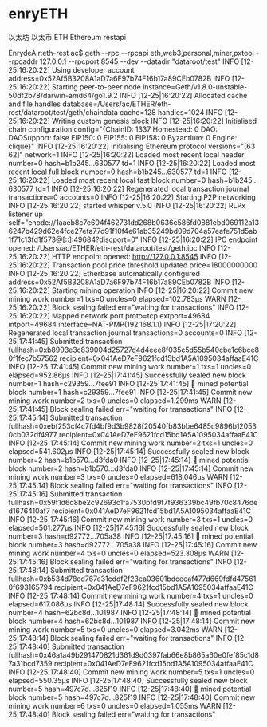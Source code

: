 # enryETH
以太坊 以太币 ETH Ethereum restapi



EnrydeAir:eth-rest ac$ geth --rpc --rpcapi eth,web3,personal,miner,pxtool --rpcaddr 127.0.0.1 --rpcport 8545 --dev --datadir "dataroot/test" 
INFO [12-25|16:20:22] Using developer account                  address=0x52Af5B3208A1aD7a6F97b74F16b17a89CEb0782B
INFO [12-25|16:20:22] Starting peer-to-peer node               instance=Geth/v1.8.0-unstable-50df2b78/darwin-amd64/go1.9.2
INFO [12-25|16:20:22] Allocated cache and file handles         database=/Users/ac/ETHER/eth-rest/dataroot/test/geth/chaindata cache=128 handles=1024
INFO [12-25|16:20:22] Writing custom genesis block 
INFO [12-25|16:20:22] Initialised chain configuration          config="{ChainID: 1337 Homestead: 0 DAO: <nil> DAOSupport: false EIP150: 0 EIP155: 0 EIP158: 0 Byzantium: 0 Engine: clique}"
INFO [12-25|16:20:22] Initialising Ethereum protocol           versions="[63 62]" network=1
INFO [12-25|16:20:22] Loaded most recent local header          number=0 hash=b1b245…630577 td=1
INFO [12-25|16:20:22] Loaded most recent local full block      number=0 hash=b1b245…630577 td=1
INFO [12-25|16:20:22] Loaded most recent local fast block      number=0 hash=b1b245…630577 td=1
INFO [12-25|16:20:22] Regenerated local transaction journal    transactions=0 accounts=0
INFO [12-25|16:20:22] Starting P2P networking 
INFO [12-25|16:20:22] started whisper v.5.0 
INFO [12-25|16:20:22] RLPx listener up                         self="enode://1aaeb8c7e604f462731dd268b0636c586fd0881ebd069112a136247b429d62e4fce27efa77d91f10f4e61ab35249bd09d704a57eafe751d5ab1f71c13fd1f573@[::]:49684?discport=0"
INFO [12-25|16:20:22] IPC endpoint opened: /Users/ac/ETHER/eth-rest/dataroot/test/geth.ipc 
INFO [12-25|16:20:22] HTTP endpoint opened: http://127.0.0.1:8545 
INFO [12-25|16:20:22] Transaction pool price threshold updated price=18000000000
INFO [12-25|16:20:22] Etherbase automatically configured       address=0x52Af5B3208A1aD7a6F97b74F16b17a89CEb0782B
INFO [12-25|16:20:22] Starting mining operation 
INFO [12-25|16:20:22] Commit new mining work                   number=1 txs=0 uncles=0 elapsed=102.783µs
WARN [12-25|16:20:22] Block sealing failed                     err="waiting for transactions"
INFO [12-25|16:20:22] Mapped network port                      proto=tcp extport=49684 intport=49684 interface=NAT-PMP(192.168.1.1)
INFO [12-25|17:20:22] Regenerated local transaction journal    transactions=0 accounts=0
INFO [12-25|17:41:45] Submitted transaction                    fullhash=0xb8993e3c839004d25727d4d4eee8f035c5d55b540cbe1c6bce80f1fec7b57562 recipient=0x041AeD7eF9621fcd15bd1A5A1095034affaaE41C
INFO [12-25|17:41:45] Commit new mining work                   number=1 txs=1 uncles=0 elapsed=952.86µs
INFO [12-25|17:41:45] Successfully sealed new block            number=1 hash=c29359…7fee91
INFO [12-25|17:41:45] 🔨 mined potential block                  number=1 hash=c29359…7fee91
INFO [12-25|17:41:45] Commit new mining work                   number=2 txs=0 uncles=0 elapsed=1.299ms
WARN [12-25|17:41:45] Block sealing failed                     err="waiting for transactions"
INFO [12-25|17:45:14] Submitted transaction                    fullhash=0xebf253cf4c7fd4bf9d3b9828f20540fb83bbe6485c9896b120530cb032df4977 recipient=0x041AeD7eF9621fcd15bd1A5A1095034affaaE41C
INFO [12-25|17:45:14] Commit new mining work                   number=2 txs=1 uncles=0 elapsed=541.602µs
INFO [12-25|17:45:14] Successfully sealed new block            number=2 hash=b1b570…d3fda0
INFO [12-25|17:45:14] 🔨 mined potential block                  number=2 hash=b1b570…d3fda0
INFO [12-25|17:45:14] Commit new mining work                   number=3 txs=0 uncles=0 elapsed=618.046µs
WARN [12-25|17:45:14] Block sealing failed                     err="waiting for transactions"
INFO [12-25|17:45:16] Submitted transaction                    fullhash=0x59f1d6d8be2c92693c1fa7530bfd9f7f936339bc49fb70c8476ded1676410af7 recipient=0x041AeD7eF9621fcd15bd1A5A1095034affaaE41C
INFO [12-25|17:45:16] Commit new mining work                   number=3 txs=1 uncles=0 elapsed=501.277µs
INFO [12-25|17:45:16] Successfully sealed new block            number=3 hash=d92772…705a38
INFO [12-25|17:45:16] 🔨 mined potential block                  number=3 hash=d92772…705a38
INFO [12-25|17:45:16] Commit new mining work                   number=4 txs=0 uncles=0 elapsed=523.308µs
WARN [12-25|17:45:16] Block sealing failed                     err="waiting for transactions"
INFO [12-25|17:48:14] Submitted transaction                    fullhash=0xb534d78ed767e31cddf2f23ea03601bdceeaf477d669fdfd475610f693165794 recipient=0x041AeD7eF9621fcd15bd1A5A1095034affaaE41C
INFO [12-25|17:48:14] Commit new mining work                   number=4 txs=1 uncles=0 elapsed=617.086µs
INFO [12-25|17:48:14] Successfully sealed new block            number=4 hash=62bc8d…101987
INFO [12-25|17:48:14] 🔨 mined potential block                  number=4 hash=62bc8d…101987
INFO [12-25|17:48:14] Commit new mining work                   number=5 txs=0 uncles=0 elapsed=3.042ms
WARN [12-25|17:48:14] Block sealing failed                     err="waiting for transactions"
INFO [12-25|17:48:40] Submitted transaction                    fullhash=0x46a1a49b291470821d361d9d0397fab66e8b865a60e0fef85c1d87a31bcd7359 recipient=0x041AeD7eF9621fcd15bd1A5A1095034affaaE41C
INFO [12-25|17:48:40] Commit new mining work                   number=5 txs=1 uncles=0 elapsed=550.35µs
INFO [12-25|17:48:40] Successfully sealed new block            number=5 hash=497c7d…825f19
INFO [12-25|17:48:40] 🔨 mined potential block                  number=5 hash=497c7d…825f19
INFO [12-25|17:48:40] Commit new mining work                   number=6 txs=0 uncles=0 elapsed=1.055ms
WARN [12-25|17:48:40] Block sealing failed                     err="waiting for transactions"
